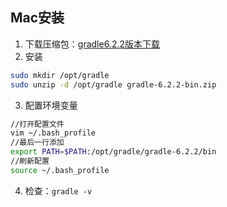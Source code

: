 ## Mac安装

1. 下载压缩包：[gradle6.2.2版本下载](https://gradle.org/next-steps/?version=6.2.2&format=bin)
2. 安装

```bash
sudo mkdir /opt/gradle
sudo unzip -d /opt/gradle gradle-6.2.2-bin.zip
```

3. 配置环境变量

```bash
//打开配置文件
vim ~/.bash_profile
//最后一行添加
export PATH=$PATH:/opt/gradle/gradle-6.2.2/bin
//刷新配置
source ~/.bash_profile
```

4. 检查：``gradle -v``

